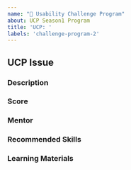 ```yaml
---
name: "🏪 Usability Challenge Program"
about: UCP Season1 Program
title: 'UCP: '
labels: 'challenge-program-2'
---
```


## UCP Issue

### Description

<!-- Add the issue description here. -->

### Score

<!-- Add the score which the contributor will obtain once this issue is solved. -->

### Mentor

<!-- Add the mentor of this issue. -->

### Recommended Skills

<!-- Add the description about what kind of skills does the contributor should have to solve this issue. -->

### Learning Materials

<!-- Add the description about what kind of materials does the contributor need to learn to solve this issue. -->

